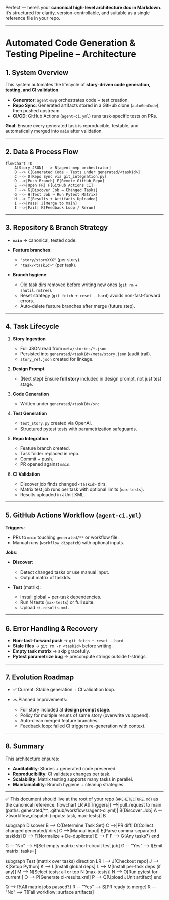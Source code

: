 Perfect — here’s your **canonical high-level architecture doc in Markdown**. It’s structured for clarity, version-controllable, and suitable as a single reference file in your repo.

---

# Automated Code Generation & Testing Pipeline – Architecture

## 1. System Overview

This system automates the lifecycle of **story-driven code generation, testing, and CI validation**.

- **Generator**: `agent-mvp` orchestrates code + test creation.
- **Repo Sync**: Generated artifacts stored in a GitHub clone (`autoGenCode`), then pushed upstream.
- **CI/CD**: GitHub Actions (`agent-ci.yml`) runs task-specific tests on PRs.

**Goal**: Ensure every generated task is reproducible, testable, and automatically merged into `main` after validation.

---

## 2. Data & Process Flow

```mermaid
flowchart TD
    A[Story JSON] --> B[agent-mvp orchestrator]
    B --> C[Generated Code + Tests under generated/<taskId>]
    C --> D[Repo Sync via git_integration.py]
    D -->|Push Branch| E[Remote GitHub Repo]
    E -->|Open PR| F[GitHub Actions CI]
    F --> G[Discover Job → Changed Tasks]
    G --> H[Test Job → Run Pytest Matrix]
    H --> I[Results + Artifacts Uploaded]
    I -->|Pass| J[Merge to main]
    I -->|Fail| K[Feedback Loop / Rerun]
```

---

## 3. Repository & Branch Strategy

- **`main`** → canonical, tested code.
- **Feature branches**:

  - `"story/storyXXX"` (per story).
  - `"task/<taskId>"` (per task).

- **Branch hygiene**:

  - Old task dirs removed before writing new ones (`git rm` + `shutil.rmtree`).
  - Reset strategy (`git fetch + reset --hard`) avoids non-fast-forward errors.
  - Auto-delete feature branches after merge (future step).

---

## 4. Task Lifecycle

1. **Story Ingestion**

   - Full JSON read from `meta/stories/*.json`.
   - Persisted into `generated/<taskId>/meta/story.json` (audit trail).
   - `story_ref.json` created for linkage.

2. **Design Prompt**

   - (Next step) Ensure **full story** included in design prompt, not just test stage.

3. **Code Generation**

   - Written under `generated/<taskId>/src`.

4. **Test Generation**

   - `test_story.py` created via OpenAI.
   - Structured pytest tests with parametrization safeguards.

5. **Repo Integration**

   - Feature branch created.
   - Task folder replaced in repo.
   - Commit + push.
   - PR opened against `main`.

6. **CI Validation**

   - Discover job finds changed `<taskId>` dirs.
   - Matrix test job runs per task with optional limits (`max-tests`).
   - Results uploaded in JUnit XML.

---

## 5. GitHub Actions Workflow (`agent-ci.yml`)

**Triggers**:

- PRs to `main` touching `generated/**` or workflow file.
- Manual runs (`workflow_dispatch`) with optional inputs.

**Jobs**:

- **Discover**:

  - Detect changed tasks or use manual input.
  - Output matrix of taskIds.

- **Test** (matrix):

  - Install global + per-task dependencies.
  - Run N tests (`max-tests`) or full suite.
  - Upload `ci-results.xml`.

---

## 6. Error Handling & Recovery

- **Non-fast-forward push** → `git fetch + reset --hard`.
- **Stale files** → `git rm -r <taskId>` before writing.
- **Empty task matrix** → skip gracefully.
- **Pytest parametrize bug** → precompute strings outside f-strings.

---

## 7. Evolution Roadmap

- ✅ Current: Stable generation + CI validation loop.
- 🔜 Planned Improvements:

  - Full story included at **design prompt stage**.
  - Policy for multiple reruns of same story (overwrite vs append).
  - Auto-clean merged feature branches.
  - Feedback loop: failed CI triggers re-generation with context.

---

## 8. Summary

This architecture ensures:

- **Auditability**: Stories + generated code preserved.
- **Reproducibility**: CI validates changes per task.
- **Scalability**: Matrix testing supports many tasks in parallel.
- **Maintainability**: Branch hygiene + cleanup strategies.

---

✅ This document should live at the root of your repo (`ARCHITECTURE.md`) as the canonical reference.
flowchart LR
A[[Triggers]] -->|pull_request to main (paths: generated/\*\*, .github/workflows/agent-ci.yml)| B[Discover Job]
A -->|workflow_dispatch (inputs: task, max-tests)| B

subgraph Discover
B --> C{Determine Task Set}
C -->|PR diff| D[Collect changed generated/<taskId> dirs]
C -->|Manual input| E[Parse comma-separated taskIds]
D --> F[Normalize + De-duplicate]
E --> F
F --> G{Any tasks?}
end

G -- "No" --> H[Set empty matrix; short-circuit test job]
G -- "Yes" --> I[Emit matrix: tasks=<taskId list>]

subgraph Test (matrix over tasks)
direction LR
I --> J[Checkout repo]
J --> K[Setup Python]
K --> L[Install global deps]
L --> M[Install per-task deps (if any)]
M --> N[Select tests: all or top N (max-tests)]
N --> O[Run pytest for current <taskId>]
O --> P[Generate ci-results.xml]
P --> Q[Upload JUnit artifact]
end

Q --> R{All matrix jobs passed?}
R -- "Yes" --> S[PR ready to merge]
R -- "No" --> T[Fail workflow; surface artifacts]
